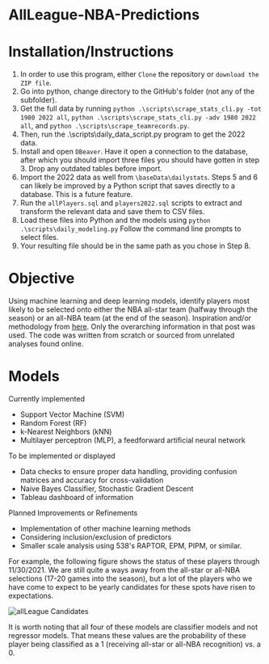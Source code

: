# AllLeague-NBA-Predictions

Installation/Instructions
===========
1. In order to use this program, either ```Clone``` the repository or ```download the ZIP file```. 
2. Go into python, change directory to the GitHub's folder (not any of the subfolder).
3. Get the full data by running ```python .\scripts\scrape_stats_cli.py -tot 1980 2022 all```, ```python .\scripts\scrape_stats_cli.py -adv 1980 2022 all```, and ```python .\scripts\scrape_teamrecords.py```.
4. Then, run the .\scripts\daily_data_script.py program to get the 2022 data.
5. Install and open ```DBeaver```. Have it open a connection to the database, after which you should import three files you should have gotten in step 3. Drop any outdated tables before import.
6. Import the 2022 data as well from ```\baseData\dailystats```. Steps 5 and 6 can likely be improved by a Python script that saves directly to a database. This is a future feature.
7. Run the ```allPlayers.sql``` and ```players2022.sql``` scripts to extract and transform the relevant data and save them to CSV files.
8. Load these files into Python and the models using ```python .\scripts\daily_modeling.py``` Follow the command line prompts to select files.
9. Your resulting file should be in the same path as you chose in Step 8.

Objective
===========
Using machine learning and deep learning models, identify players most likely to be selected onto either the NBA all-star team (halfway through the season) or an all-NBA team (at the end of the season). Inspiration and/or methodology from [here](https://www.reddit.com/r/nba/comments/bcdpls/oc_using_machine_learning_to_predict_the_2019_mvp/). Only the overarching information in that post was used. The code was written from scratch or sourced from unrelated analyses found online.

Models
===========
Currently implemented
* Support Vector Machine (SVM)
* Random Forest (RF)
* k-Nearest Neighbors (kNN)
* Multilayer perceptron (MLP), a feedforward artificial neural network

To be implemented or displayed
* Data checks to ensure proper data handling, providing confusion matrices and accuracy for cross-validation
* Naive Bayes Classifier, Stochastic Gradient Descent
* Tableau dashboard of information

Planned Improvements or Refinements
* Implementation of other machine learning methods
* Considering inclusion/exclusion of predictors
* Smaller scale analysis using 538's RAPTOR, EPM, PIPM, or similar.



For example, the following figure shows the status of these players through 11/30/2021. We are still quite a ways away from the all-star or all-NBA selections (17-20 games into the season), but a lot of the players who we have come to expect to be yearly candidates for these spots have risen to expectations.

![allLeague Candidates](https://user-images.githubusercontent.com/78449574/144187461-5f5c0f2a-9eed-4a0d-a35e-7dfcd4c91f9c.png)

It is worth noting that all four of these models are classifier models and not regressor models. That means these values are the probability of these player being classified as a 1 (receiving all-star or all-NBA recognition) vs. a 0.
